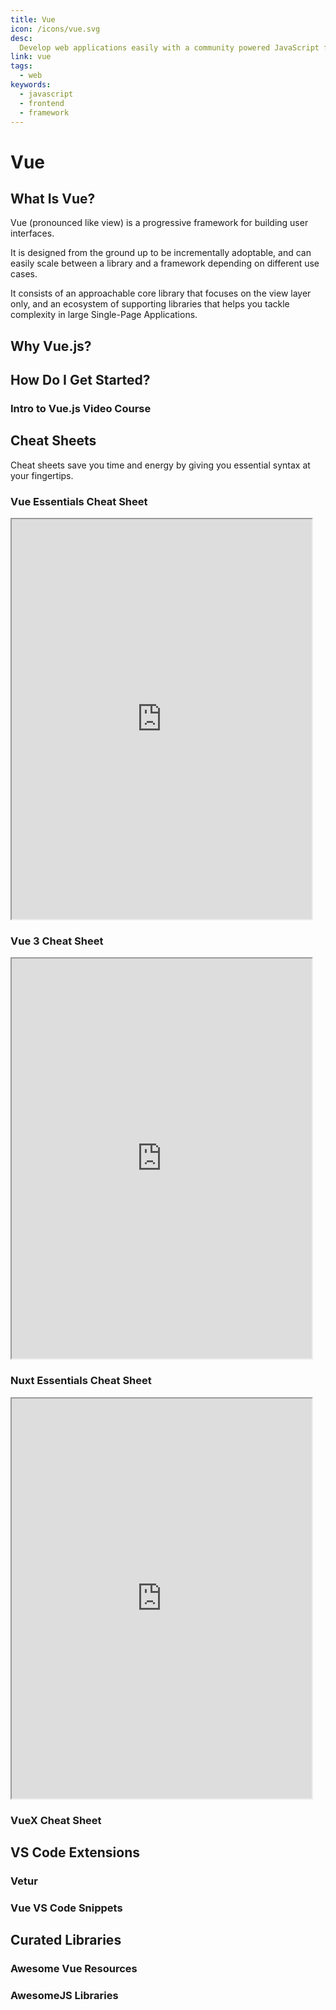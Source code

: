 ```yaml
---
title: Vue
icon: /icons/vue.svg
desc:
  Develop web applications easily with a community powered JavaScript framework!
link: vue
tags:
  - web
keywords:
  - javascript
  - frontend
  - framework
---
```


# Vue

## What Is Vue?

Vue (pronounced like view) is a progressive framework for building user
interfaces.

It is designed from the ground up to be incrementally adoptable, and can easily
scale between a library and a framework depending on different use cases.

It consists of an approachable core library that focuses on the view layer only,
and an ecosystem of supporting libraries that helps you tackle complexity in
large Single-Page Applications.

## Why Vue.js?

<VideoContainer vid-src="https://player.vimeo.com/video/247494684?autoplay=1&color=4fc08d&title=0&byline=0&portrait=0"></VideoContainer>

## How Do I Get Started?

### Intro to Vue.js Video Course

<grid-1-x-2 img-Src="https://firebasestorage.googleapis.com/v0/b/vue-mastery.appspot.com/o/flamelink%2Fmedia%2F1578365059649_0.gif?alt=media&token=cbde36f7-8aff-4ed0-a72f-eae0462814bc"
            desc="In this course, you will learn the fundamentals of Vue as you build the a product page!" button="Start Learning!" link="https://www.vuemastery.com/courses/intro-to-vue-js/vue-instance"></grid-1-x-2>

## Cheat Sheets

Cheat sheets save you time and energy by giving you essential syntax at your
fingertips.

<div class="scrolling-wrapper">
  
  <div class="scroll-child">

### Vue Essentials Cheat Sheet

   <iframe src="https://www.vuemastery.com/pdf/Vue-Essentials-Cheat-Sheet.pdf" width="480" height="640"></iframe>
   </div>

   <div class="scroll-child">

### Vue 3 Cheat Sheet

   <iframe src="https://www.vuemastery.com/pdf/Vue-3-Cheat-Sheet.pdf" width="480" height="640"></iframe>
   </div>

   <div class="scroll-child">

### Nuxt Essentials Cheat Sheet

   <iframe src="https://www.vuemastery.com/pdf/Nuxtjs-Cheat-Sheet.pdf" width="480" height="640"></iframe>
   </div>

</div>

### VueX Cheat Sheet

<grid-1-x-2 img-Src="https://external-content.duckduckgo.com/iu/?u=http%3A%2F%2Fwww.onlinecode.org%2Fwp-content%2Fuploads%2F2017%2F05%2Fflow-of-vuejs-vuex.png" link="https://vuejs-tips.github.io/vuex-cheatsheet/" button="Check it out!" desc="Essential syntax for Vue's official state management library at your fingertips!"></grid-1-x-2>

## VS Code Extensions

### Vetur

<grid-1-x-2 img-src="https://octref.gallerycdn.vsassets.io/extensions/octref/vetur/0.24.0/1583367754374/Microsoft.VisualStudio.Services.Icons.Default" link="https://marketplace.visualstudio.com/items?itemName=octref.vetur" button="Check it out!" desc="Get powerful syntax highlighting for .vue files in VS Code!"></grid-1-x-2>

### Vue VS Code Snippets

<grid-1-x-2 :reversed="true" img-Src="https://s3-us-west-2.amazonaws.com/s.cdpn.io/28963/vue-snippet-hero.gif" link="https://marketplace.visualstudio.com/items?itemName=sdras.vue-vscode-snippets" button="Check it out!" desc="Snippets that will supercharge your Vue workflow"></grid-1-x-2>

## Curated Libraries

### Awesome Vue Resources

<grid-1-x-2 img-Src="https://raw.githubusercontent.com/sindresorhus/awesome/main/media/logo.svg" link="https://github.com/vuejs/awesome-vue" button="Check it out!" desc="A curated list of awesome resources, projects, and other things related to Vue.js"></grid-1-x-2>

### AwesomeJS Libraries

<grid-1-x-2 :reversed="true" img-Src="https://pbs.twimg.com/profile_images/1179900479054200832/GiffpVcI_400x400.png" link="https://awesomejs.dev/for/vue/" button="Check it out!" desc="Find awesome packages for Vue on AwesomeJS!"></grid-1-x-2>
